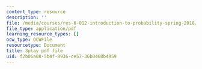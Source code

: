 ```yaml
---
content_type: resource
description: ''
file: /media/courses/res-6-012-introduction-to-probability-spring-2018/f2b06a085b4f8936ce5736b0468b4959_kwbDWPrPfQI.pdf
file_type: application/pdf
learning_resource_types: []
ocw_type: OCWFile
resourcetype: Document
title: 3play pdf file
uid: f2b06a08-5b4f-8936-ce57-36b0468b4959
---
```

